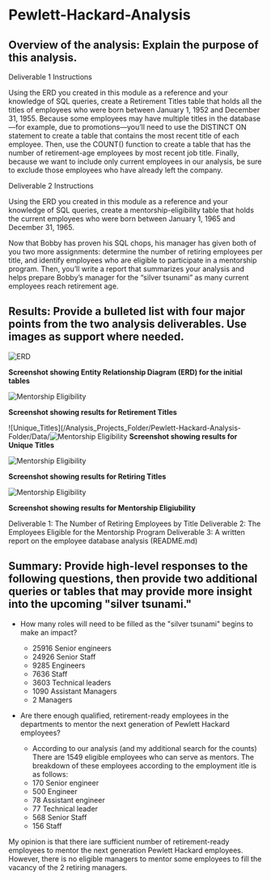 # Pewlett-Hackard-Analysis

## Overview of the analysis: Explain the purpose of this analysis.

Deliverable 1 Instructions

Using the ERD you created in this module as a reference and your knowledge of SQL queries, create a Retirement Titles table that holds all the titles of employees who were born between January 1, 1952 and December 31, 1955. Because some employees may have multiple titles in the database—for example, due to promotions—you’ll need to use the DISTINCT ON statement to create a table that contains the most recent title of each employee. Then, use the COUNT() function to create a table that has the number of retirement-age employees by most recent job title. Finally, because we want to include only current employees in our analysis, be sure to exclude those employees who have already left the company.

Deliverable 2 Instructions

Using the ERD you created in this module as a reference and your knowledge of SQL queries, create a mentorship-eligibility table that holds the current employees who were born between January 1, 1965 and December 31, 1965.

Now that Bobby has proven his SQL chops, his manager has given both of you two more assignments: determine the number of retiring employees per title, and identify employees who are eligible to participate in a mentorship program. Then, you’ll write a report that summarizes your analysis and helps prepare Bobby’s manager for the “silver tsunami” as many current employees reach retirement age.




## Results: Provide a bulleted list with four major points from the two analysis deliverables. Use images as support where needed.
![ERD](/Analysis_Projects_Folder/Pewlett-Hackard-Analysis-Folder/Data/QuickDBD.png)

**Screenshot showing Entity Relationship Diagram (ERD) for the initial tables**

![Mentorship Eligibility](/Analysis_Projects_Folder/Pewlett-Hackard-Analysis-Folder/Data/retirement_titles.png)

**Screenshot showing results for Retirement Titles**

![Unique_Titles](/Analysis_Projects_Folder/Pewlett-Hackard-Analysis-Folder/Data/![Mentorship Eligibility](/Analysis_Projects_Folder/Pewlett-Hackard-Analysis-Folder/Data/unique_titles.png)
**Screenshot showing results for Unique Titles**

![Mentorship Eligibility](/Analysis_Projects_Folder/Pewlett-Hackard-Analysis-Folder/Data/retiring_titles.png)

**Screenshot showing results for Retiring Titles**


![Mentorship Eligibility](/Analysis_Projects_Folder/Pewlett-Hackard-Analysis-Folder/Data/mentorship_eligibility.png)

**Screenshot showing results for Mentorship Eligiubility**

Deliverable 1: The Number of Retiring Employees by Title
Deliverable 2: The Employees Eligible for the Mentorship Program
Deliverable 3: A written report on the employee database analysis (README.md)



## Summary: Provide high-level responses to the following questions, then provide two additional queries or tables that may provide more insight into the upcoming "silver tsunami."

- How many roles will need to be filled as the "silver tsunami" begins to make an impact?
  - 25916 Senior engineers
  - 24926 Senior Staff
  - 9285 Engineers
  - 7636 Staff
  - 3603 Technical leaders
  - 1090 Assistant Managers
  - 2 Managers


- Are there enough qualified, retirement-ready employees in the departments to mentor the next generation of Pewlett Hackard employees?
  - According to our analysis (and my additional search for the counts) There are 1549 eligible employees who can serve as mentors. 
  The breakdown of these employees according to the employment itle is as follows:
  - 170 Senior engineer
  - 500 Engineer
  - 78 Assistant engineer
  - 77 Technical leader
  - 568 Senior Staff
  - 156 Staff

My opinion is that there iare sufficient number of retirement-ready employees to mentor the next generation Pewlett Hackard employees. However, there is no eligible managers to mentor some employees to fill the vacancy of the 2 retiring managers.


